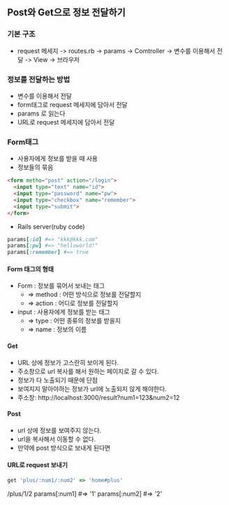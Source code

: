 ## Post와 Get으로 정보 전달하기

### 기본 구조
- request 메세지 -> routes.rb -> params -> Comtroller -> 변수를 이용해서 전달 -> View -> 브라우저

### 정보를 전달하는 방법
- 변수를 이용해서 전달
- form태그로 request 메세지에 담아서 전달
- params 로 읽는다
- URL로 request 메세지에 담아서 전달

### Form태그
- 사용자에게 정보를 받을 때 사용
- 정보들의 묶음
```html
<form metho="post" action="/login">
  <input type="text" name="id">
  <input type="password" name="pw">
  <input type="checkbox" name="remember">
  <input type="submit">
</form>
```
- Rails server(ruby code)
```ruby
params[:id] #=> "kkk@kkk.com"
params[:pw] #=> "helloworld!"
params[:remember] #=> true
```
#### Form 태그의 형태
- Form : 정보를 묶어서 보내는 태그
  - => method : 어떤 방식으로 정보를 전달할지
  - => action : 어디로 정보를 전달할지
- input : 사용자에게 정보를 받는 태그
  - => type : 어떤 종류의 정보를 받을지
  - => name : 정보의 이름

#### Get
- URL 상에 정보가 고스란히 보이게 된다.
- 주소창으로 url 복사를 해서 원하는 페이지로 갈 수 있다.
- 정보가 다 노출되기 때문에 단점
- 보여지지 말아야하는 정보가 url에 노출되지 않게 해야한다.
- 주소창: http://localhost:3000/result?num1=123&num2=12

#### Post
- url 상에 정보를 보여주지 않는다.
- url을 복사해서 이동할 수 없다.
- 만약에 post 방식으로 보내게 된다면

#### URL로 request 보내기
```ruby
get 'plus/:num1/:num2' => 'home#plus'
```
/plus/1/2
params[:num1] #=> '1'
params[:num2] #=> '2'
